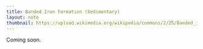 ```yaml
---
title: Banded Iron Formation (Sedimentary)
layout: note
thumbnail: https://upload.wikimedia.org/wikipedia/commons/2/25/Banded_iron_formation_Dales_Gorge.jpg
---
```

Coming soon.

